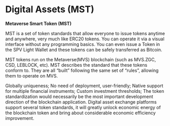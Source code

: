# Digital Assets (MST)

<b>Metaverse Smart Token (MST)</b>

MST is a set of token standards that allow everyone to issue tokens anytime and anywhere, very much like ERC20 tokens. You can operate it via a visual interface without any programming basics. You can even issue a Token in the SPV Light Wallet and these tokens can be safely transferred as Bitcoin.

MST tokens run on the Metaverse(MVS) blockchain (such as MVS.ZGC, CSD, LEBLOCK, etc). MST describes the standard that these tokens conform to. They are all “built” following the same set of “rules”, allowing them to operate on MVS.

Globally uniqueness;
No need of deployment, user-friendly;
Native support for multiple financial instruments;
Custom investment thresholds;
The token standardization would necessarily be the most important development direction of the blockchain application.
Digital asset exchange platforms support several token standards, it will greatly unlock economic energy of the blockchain token and bring about considerable economic efficiency improvement.
